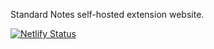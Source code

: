 Standard Notes self-hosted extension website.

[![Netlify Status](https://api.netlify.com/api/v1/badges/5f821cf5-ea10-4da4-8600-bcb3904fc806/deploy-status)](https://app.netlify.com/sites/snextpreview/deploys)
